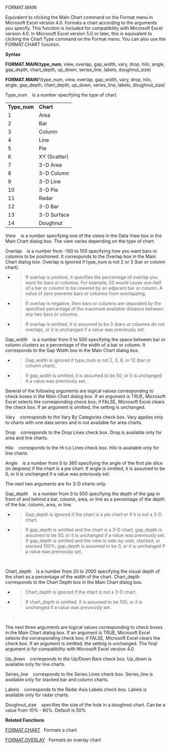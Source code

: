 FORMAT.MAIN

Equivalent to clicking the Main Chart command on the Format menu in
Microsoft Excel version 4.0. Formats a chart according to the arguments
you specify. This function is included for compatibility with Microsoft
Excel version 4.0. In Microsoft Excel version 5.0 or later, this is
equivalent to clicking the Chart Type command on the Format menu. You
can also use the FORMAT.CHART function.

**Syntax**

**FORMAT.MAIN**(**type\_num**, view, overlap, gap\_width, vary, drop,
hilo, angle, gap\_depth, chart\_depth, up\_down, series\_line, labels,
doughnut\_size)

**FORMAT.MAIN**?(type\_num, view, overlap, gap\_width, vary, drop, hilo,
angle, gap\_depth, chart\_depth, up\_down, series\_line, labels,
doughnut\_size)

Type\_num    is a number specifying the type of chart.

|               |              |
| ------------- | ------------ |
| **Type\_num** | **Chart**    |
| 1             | Area         |
| 2             | Bar          |
| 3             | Column       |
| 4             | Line         |
| 5             | Pie          |
| 6             | XY (Scatter) |
| 7             | 3-D Area     |
| 8             | 3-D Column   |
| 9             | 3-D Line     |
| 10            | 3-D Pie      |
| 11            | Radar        |
| 12            | 3-D Bar      |
| 13            | 3-D Surface  |
| 14            | Doughnut     |

View    is a number specifying one of the views in the Data View box in
the Main Chart dialog box. The view varies depending on the type of
chart.

Overlap    is a number from -100 to 100 specifying how you want bars or
columns to be positioned. It corresponds to the Overlap box in the Main
Chart dialog box. Overlap is ignored if type\_num is not 2 or 3 (bar or
column chart).

  - > If overlap is positive, it specifies the percentage of overlap you
    > want for bars or columns. For example, 50 would cause one-half of
    > a bar or column to be covered by an adjacent bar or column. A
    > value of zero prevents bars or columns from overlapping.

  - > If overlap is negative, then bars or columns are separated by the
    > specified percentage of the maximum available distance between any
    > two bars or columns.

  - > If overlap is omitted, it is assumed to be 0 (bars or columns do
    > not overlap), or it is unchanged if a value was previously set.

Gap\_width    is a number from 0 to 500 specifying the space between bar
or column clusters as a percentage of the width of a bar or column. It
corresponds to the Gap Width box in the Main Chart dialog box.

  - > Gap\_width is ignored if type\_num is not 2, 3, 8, or 12 (bar or
    > column chart).

  - > If gap\_width is omitted, it is assumed to be 50, or it is
    > unchanged if a value was previously set.

Several of the following arguments are logical values corresponding to
check boxes in the Main Chart dialog box. If an argument is TRUE,
Microsoft Excel selects the corresponding check box; if FALSE, Microsoft
Excel clears the check box. If an argument is omitted, the setting is
unchanged.

Vary    corresponds to the Vary By Categories check box. Vary applies
only to charts with one data series and is not available for area
charts.

Drop    corresponds to the Drop Lines check box. Drop is available only
for area and line charts.

Hilo    corresponds to the Hi-Lo Lines check box. Hilo is available only
for line charts.

Angle    is a number from 0 to 360 specifying the angle of the first pie
slice (in degrees) if the chart is a pie chart. If angle is omitted, it
is assumed to be 0, or it is unchanged if a value was previously set.

The next two arguments are for 3-D charts only.

Gap\_depth    is a number from 0 to 500 specifying the depth of the gap
in front of and behind a bar, column, area, or line as a percentage of
the depth of the bar, column, area, or line.

  - > Gap\_depth is ignored if the chart is a pie chart or if it is not
    > a 3-D chart.

  - > If gap\_depth is omitted and the chart is a 3-D chart, gap\_depth
    > is assumed to be 50, or it is unchanged if a value was previously
    > set. If gap\_depth is omitted and the view is side-by-side,
    > stacked, or stacked 100%, gap\_depth is assumed to be 0, or it is
    > unchanged if a value was previously set.

>  

Chart\_depth    is a number from 20 to 2000 specifying the visual depth
of the chart as a percentage of the width of the chart. Chart\_depth
corresponds to the Chart Depth box in the Main Chart dialog box.

  - > Chart\_depth is ignored if the chart is not a 3-D chart.

  - > If chart\_depth is omitted, it is assumed to be 100, or it is
    > unchanged if a value was previously set.

>  

The next three arguments are logical values corresponding to check boxes
in the Main Chart dialog box. If an argument is TRUE, Microsoft Excel
selects the corresponding check box; if FALSE, Microsoft Excel clears
the check box. If an argument is omitted, the setting is unchanged. The
final argument is for compatibility with Microsoft Excel version 4.0.

Up\_down    corresponds to the Up/Down Bars check box. Up\_down is
available only for line charts.

Series\_line    corresponds to the Series Lines check box. Series\_line
is available only for stacked bar and column charts.

Labels    corresponds to the Radar Axis Labels check box. Labels is
available only for radar charts.

Doughnut\_size    specifies the size of the hole in a doughnut chart.
Can be a value from 10% - 90%. Default is 50%

**Related Functions**

[FORMAT.CHART](FORMAT.CHART.md)   Formats a chart

[FORMAT.OVERLAY](FORMAT.OVERLAY.md)   Formats an overlay chart


